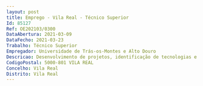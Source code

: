 ```yaml
--- 
layout: post
title: Emprego - Vila Real - Técnico Superior
Id: 85127
Ref: OE202103/0300
DataAbertura: 2021-03-09
DataFecho: 2021-03-23
Trabalho: Técnico Superior
Empregador: Universidade de Trás-os-Montes e Alto Douro
Descricao: Desenvolvimento de projetos, identificação de tecnologias e os mercados de aplicação e apoio à transferência de tecnologias e valorização do conhecimento
CodigoPostal: 5000-801 VILA REAL
Concelho: Vila Real
Distrito: Vila Real
--- 
```

